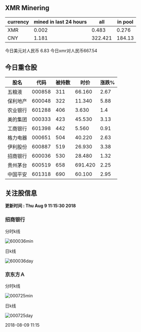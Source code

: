 ## XMR Minering

|currency|mined in last 24 hours|all|in pool|
|---|---|---|---|
|XMR|0.002|0.483|0.276|
|CNY|1.181|322.421|184.13|

今日美元对人民币 6.83	今日xmr对人民币667.54


## 今日重仓股 

|股名|代码|被持数|时价|涨跌%|
|---|---|---|---|---|
|五粮液|000858|311|66.160|2.67|
|保利地产|600048|322|11.340|5.88|
|农业银行|601288|406|3.630|1.4|
|美的集团|000333|423|45.530|3.13|
|工商银行|601398|442|5.560|0.91|
|格力电器|000651|504|40.220|2.63|
|伊利股份|600887|519|26.930|3.38|
|招商银行|600036|530|28.480|1.32|
|贵州茅台|600519|658|691.420|2.25|
|中国平安|601318|690|60.100|2.95|

## 关注股信息
**更新时间 : Thu Aug  9 11:15:30 2018**
### 招商银行 
分时k线

![600036min](http://image.sinajs.cn/newchart/min/n/sh600036.gif)

日k线

![600036day](http://image.sinajs.cn/newchart/daily/n/sh600036.gif)

### 京东方Ａ 
分时k线

![000725min](http://image.sinajs.cn/newchart/min/n/sz000725.gif)

日k线

![000725day](http://image.sinajs.cn/newchart/daily/n/sz000725.gif)

2018-08-09 11:15